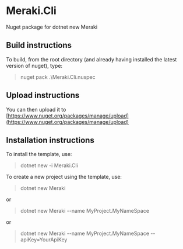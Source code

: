 # Meraki.Cli

Nuget package for dotnet new Meraki

## Build instructions

To build, from the root directory (and already having installed the latest version of nuget), type:
> nuget pack .\Meraki.Cli.nuspec

## Upload instructions
You can then upload it to [https://www.nuget.org/packages/manage/upload](https://www.nuget.org/packages/manage/upload)

## Installation instructions
To install the template, use:
> dotnet new -i Meraki.Cli

To create a new project using the template, use:
> dotnet new Meraki

or

> dotnet new Meraki --name MyProject.MyNameSpace

or

> dotnet new Meraki --name MyProject.MyNameSpace --apiKey=YourApiKey